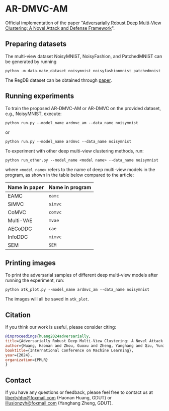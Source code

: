 # AR-DMVC-AM
Official implementation of the paper "[Adversarially Robust Deep Multi-View Clustering: A Novel Attack and Defense Framework](https://openreview.net/forum?id=D9EfAkQCzh)".

## Preparing datasets
The multi-view dataset NoisyMNIST, NoisyFashion, and PatchedMNIST can be generated by running
```
python -m data.make_dataset noisymnist noisyfashionmnist patchedmnist
```
The RegDB dataset can be obtained through [paper](https://www.mdpi.com/186516).

## Running experiments
To train the proposed AR-DMVC-AM or AR-DMVC on the provided dataset, e.g., NoisyMNIST, execute:
```
python run.py --model_name ardmvc_am --data_name noisymnist
```
or
```
python run.py --model_name ardmvc --data_name noisymnist
```
To experiment with other deep multi-view clustering methods, run:
```
python run_other.py --model_name <model name> --data_name noisymnist
```
where `<model name>` refers to the name of deep multi-view models in the program, as shown in the table below compared to the article:

| Name in paper | Name in program |
|---------------|-----------------|
| EAMC          | `eamc`          |
| SiMVC         | `simvc`         |
| CoMVC         | `comvc`         |
| Multi-VAE     | `mvae`          |
| AECoDDC       | `cae`           |
| InfoDDC       | `mimvc`         |
| SEM           | `SEM`           |

## Printing images
To print the adversarial samples of different deep multi-view models after running the experiment, run:
```
python atk_plot.py --model_name ardmvc_am --data_name noisymnist
```
The images will all be saved in `atk_plot`.

## Citation
If you think our work is useful, please consider citing:
```bibtex
@inproceedings{huang2024adversarially,
title={Adversarially Robust Deep Multi-View Clustering: A Novel Attack and Defense Framework},
author={Huang, Haonan and Zhou, Guoxu and Zheng, Yanghang and Qiu, Yuning and Wang, Andong and Zhao, Qibin},
booktitle={International Conference on Machine Learning},
year={2024},
organization={PMLR}
}
```
## Contact
If you have any questions or feedback, please feel free to contact us at libertyhhn@foxmail.com (Haonan Huang, GDUT) or illusionzyh@foxmail.com (Yanghang Zheng, GDUT).
